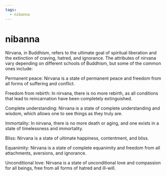 ```yaml
---
tags:
  - nibanna 
---
```

# nibanna

Nirvana, in Buddhism, refers to the ultimate goal of spiritual liberation and the extinction of craving, hatred, and ignorance. The attributes of nirvana vary depending on different schools of Buddhism, but some of the common ones include:

Permanent peace: Nirvana is a state of permanent peace and freedom from all forms of suffering and conflict.

Freedom from rebirth: In nirvana, there is no more rebirth, as all conditions that lead to reincarnation have been completely extinguished.

Complete understanding: Nirvana is a state of complete understanding and wisdom, which allows one to see things as they truly are.

Immortality: In nirvana, there is no more death or aging, and one exists in a state of timelessness and immortality.

Bliss: Nirvana is a state of ultimate happiness, contentment, and bliss.

Equanimity: Nirvana is a state of complete equanimity and freedom from all attachments, aversions, and ignorance.

Unconditional love: Nirvana is a state of unconditional love and compassion for all beings, free from all forms of hatred and ill-will.
